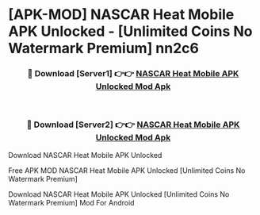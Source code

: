 # [APK-MOD] NASCAR Heat Mobile APK Unlocked - [Unlimited Coins No Watermark Premium] nn2c6



<div align="center">
<h3>🔴 Download [Server1] 👉👉 <a href="https://momento.my/?title=NASCAR_Heat_Mobile_APK_Unlocked">NASCAR Heat Mobile APK Unlocked Mod Apk</a></h3><br>

<h3>🔴 Download [Server2] 👉👉 <a href="https://momento.my/?title=NASCAR_Heat_Mobile_APK_Unlocked">NASCAR Heat Mobile APK Unlocked Mod Apk</a></h3>
</div>



Download NASCAR Heat Mobile APK Unlocked 

Free APK MOD NASCAR Heat Mobile APK Unlocked [Unlimited Coins No Watermark Premium]

Download NASCAR Heat Mobile APK Unlocked [Unlimited Coins No Watermark Premium] Mod For Android
